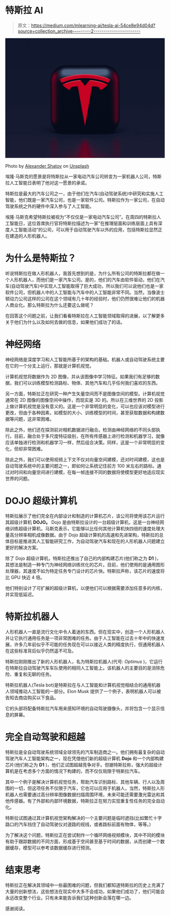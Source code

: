 # 特斯拉 AI

> 原文：<https://medium.com/mlearning-ai/tesla-ai-54ce8e94d04d?source=collection_archive---------2----------------------->

![](img/4e58b76a0ec3b714488b32688e3e6736.png)

Photo by [Alexander Shatov](https://unsplash.com/@alexbemore?utm_source=medium&utm_medium=referral) on [Unsplash](https://unsplash.com?utm_source=medium&utm_medium=referral)

埃隆·马斯克的愿景是将特斯拉从一家电动汽车公司转变为一家机器人公司，特斯拉人工智能日表明了他对这一愿景的承诺。

特斯拉是最大的汽车公司之一，由于他们在汽车(自动驾驶系统)中研究和实施人工智能，他们既是一家汽车公司，也是一家软件公司。特斯拉作为一家公司，在自动驾驶系统之外的硬件中深入参与了人工智能。

埃隆·马斯克希望特斯拉被视为“不仅仅是一家电动汽车公司”。在周四的特斯拉人工智能日，这位首席执行官将特斯拉描述为一家“在推理层面和训练层面上具有深度人工智能活动”的公司，可以用于自动驾驶汽车以外的应用，包括特斯拉显然正在建造的人形机器人。

# **为什么是特斯拉？**

听说特斯拉在做人形机器人，我首先想到的是，为什么所有公司的特斯拉都在做一个人形机器人，而他们是一家汽车公司。是的，他们的汽车由软件驱动，他们在汽车(自动驾驶汽车)中实现人工智能取得了巨大成功，所以我们可以说他们也是一家软件公司，但机器人中的人工智能与汽车中的人工智能非常不同。当然，当像波士顿动力公司这样的公司在这个领域有几十年的经验时，他们仍然很难让他们的机器人商业化。那么特斯拉为什么还要这么做呢？

在回答这个问题之前，让我们看看特斯拉在人工智能领域取得的进展，以了解更多关于他们为什么以及如何去做的信息，如果他们成功了的话。

# 神经网络

神经网络是深度学习和人工智能所基于的架构的基础。机器人或自动驾驶系统主要在它的一个分支上运行，那就是计算机视觉。

计算机视觉将数据作为 2D 图像，并从该图像中学习特征。如果我们有足够的数据，我们可以训练模型检测路标、物体、其他汽车和几乎任何我们喜欢的东西。

另一方面，特斯拉正在研究一种产生矢量空间而不是图像空间的模型。计算机视觉通常在 2D 图像的图像空间中操作，而现实是 3D 的。所以在三维世界的 2D 投影上做计算机视觉是没有意义的。这是一个非常明显的变化，可以也应该对模型进行更改，但由于各种因素，如模型的大小、训练模型的时间，甚至获取数据和构建数据等问题，这非常困难。

除此之外，他们还在探测前对相机数据进行融合。检测由神经网络的不同头部执行。目前，融合处于多尺度特征级别，在所有传感器上进行检测和机器学习，就像应该单独进行检测和机器学习一样，然后组合决策。同样，这是一个非常明显的变化，但却非常困难。

除此之外，我们可以使用视频上下文不仅对向量空间建模，还对时间建模，这也是自动驾驶系统中的主要问题之一，即如何让系统记住前方 100 米左右的路标。通过对时间和向量空间进行建模，在每一帧连接不同的数据将使模型更好地适应现实世界的问题。

# DOJO 超级计算机

特斯拉展示了他们完全在内部设计和制造的计算机芯片，该公司将使用该芯片运行其超级计算机 **DOJO。** Dojo 是由特斯拉设计的一台超级计算机，这是一台神经网络训练超级计算机，马斯克表示，它能够以比任何其他计算机快四倍的速度处理大量高分辨率相机成像数据。由于 Dojo 超级计算机的高速和先进架构，特斯拉的总体目标是推进其人工智能研究工作，为自动驾驶汽车和现在的人形机器人问题建立更好的解决方案。

除了 Dojo 超级计算机，特斯拉还推出了自己的内部构建芯片(他们称之为 **D1** )，其想法是制造一种专门为神经网络训练优化的芯片。目前，他们使用的是通用图形处理器，其速度不如为特定任务专门设计的芯片快。特斯拉声称，该芯片的速度将比 GPU 快近 4 倍。

他们特别设计了可扩展的超级计算机，以便他们可以根据需要添加任意多的内核，并实现低延迟。

# 特斯拉机器人

人形机器人一直是流行文化中令人着迷的东西。但在现实中，创造一个人形机器人并让它执行通用任务是一项非常困难的任务。由于人工智能在过去十年中的快速发展，许多几年前似乎不可能的任务现在可以以接近人类的精度执行，但通用机器人在这些标准背后似乎仍然遥不可及。

特斯拉刚刚推出了新的人形机器人，名为特斯拉机器人(代号: *Optimus* )，它运行在特斯拉自动驾驶汽车车队使用的相同人工智能上。该机器人的主要目的是消除危险、重复和无聊的任务。

特斯拉机器人(Tesla bot)是特斯拉在与人工智能和计算机视觉相结合的通用机器人领域推动人工智能的一部分。Elon Musk 提供了一个例子，表明机器人可以被告知去商店购买以下食品。

它的头部将配备特斯拉汽车用来感知环境的自动驾驶摄像头，并将包含一个显示信息的屏幕。

# 完全自动驾驶和超越

特斯拉是全自动驾驶系统领域全球领先的汽车制造商之一。他们拥有最复杂的自动驾驶汽车人工智能架构之一，现在凭借他们新的超级计算机 **Dojo** 和一个内部构建芯片(他们称之为 **D1** )，他们正试图超越竞争对手。但据特斯拉称，强大的超级计算机是在考虑多个方面的情况下构建的，而不仅仅局限于特斯拉汽车。

其中一个例子是解决计算机视觉任务，帮助汽车识别路标、其他车辆、行人以及周围的一切，但这项任务不仅限于汽车，它也可以应用于机器人，当然，特斯拉人形机器人也需要通过高分辨率图像数据扫描周围环境，未来可能还需要激光雷达和其他传感器。有了外部和内部环境数据，特斯拉正在努力实现重复性任务的完全自动化。

特斯拉试图通过其计算机视觉架构解决的一个主要问题是临时遮挡(比如繁忙十字路口的汽车挡住了自动驾驶仪对道路的视线，或者路标前面有物体，等等。)

为了解决这个问题，特斯拉正在尝试制作一个循环网络视频模块，其中不同的模块有助于跟踪数据的不同方面，形成基于空间甚至基于时间的数据，从而创建一个数据缓存，模型可以参考该数据缓存进行预测。

# 结束思考

特斯拉正在解决其领域中一些最困难的问题，但我们都知道特斯拉的历史上充满了大量的创新想法，这些想法在现实中大多不会成功，如果他们成功了，他们可能会永远改变整个行业。只有未来能告诉我们这种创新会落在哪一边。

感谢阅读。